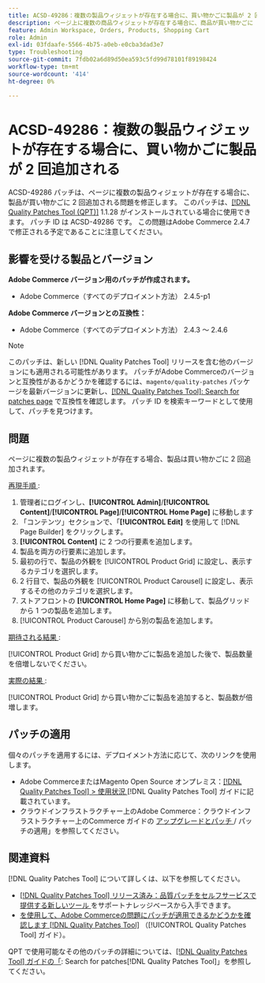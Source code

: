 ```yaml
---
title: ACSD-49286：複数の製品ウィジェットが存在する場合に、買い物かごに製品が 2 回追加される
description: ページ上に複数の商品ウィジェットが存在する場合に、商品が買い物かごに 2 回追加されるAdobe Commerceの問題を修正するために、ACSD-49286 パッチを適用します。
feature: Admin Workspace, Orders, Products, Shopping Cart
role: Admin
exl-id: 03fdaafe-5566-4b75-a0eb-e0cba3dad3e7
type: Troubleshooting
source-git-commit: 7fdb02a6d89d50ea593c5fd99d78101f89198424
workflow-type: tm+mt
source-wordcount: '414'
ht-degree: 0%

---
```


# ACSD-49286：複数の製品ウィジェットが存在する場合に、買い物かごに製品が 2 回追加される

ACSD-49286 パッチは、ページに複数の製品ウィジェットが存在する場合に、製品が買い物かごに 2 回追加される問題を修正します。 このパッチは、[[!DNL Quality Patches Tool (QPT)]](https://experienceleague.adobe.com/ja/docs/commerce-operations/tools/quality-patches-tool/quality-patches-tool-to-self-serve-quality-patches) 1.1.28 がインストールされている場合に使用できます。 パッチ ID は ACSD-49286 です。 この問題はAdobe Commerce 2.4.7 で修正される予定であることに注意してください。

## 影響を受ける製品とバージョン

**Adobe Commerce バージョン用のパッチが作成されます。**

* Adobe Commerce（すべてのデプロイメント方法） 2.4.5-p1

**Adobe Commerce バージョンとの互換性：**

* Adobe Commerce（すべてのデプロイメント方法） 2.4.3 ～ 2.4.6

>[!NOTE]
>
>このパッチは、新しい [!DNL Quality Patches Tool] リリースを含む他のバージョンにも適用される可能性があります。 パッチがAdobe Commerceのバージョンと互換性があるかどうかを確認するには、`magento/quality-patches` パッケージを最新バージョンに更新し、[[!DNL Quality Patches Tool]: Search for patches page](https://experienceleague.adobe.com/tools/commerce-quality-patches/index.html?lang=ja) で互換性を確認します。 パッチ ID を検索キーワードとして使用して、パッチを見つけます。

## 問題

ページに複数の製品ウィジェットが存在する場合、製品は買い物かごに 2 回追加されます。

<u> 再現手順 </u>:

1. 管理者にログインし、**[!UICONTROL Admin]**/**[!UICONTROL Content]**/**[!UICONTROL Page]**/**[!UICONTROL Home Page]** に移動します
1. 「コンテンツ」セクションで、「**[!UICONTROL Edit]** を使用して [!DNL Page Builder] をクリックします。
1. **[!UICONTROL Content]** に 2 つの行要素を追加します。
1. 製品を両方の行要素に追加します。
1. 最初の行で、製品の外観を [!UICONTROL Product Grid] に設定し、表示するカテゴリを選択します。
1. 2 行目で、製品の外観を [!UICONTROL Product Carousel] に設定し、表示するその他のカテゴリを選択します。
1. ストアフロントの **[!UICONTROL Home Page]** に移動して、製品グリッドから 1 つの製品を追加します。
1. [!UICONTROL Product Carousel] から別の製品を追加します。

<u> 期待される結果 </u>:

[!UICONTROL Product Grid] から買い物かごに製品を追加した後で、製品数量を倍増しないでください。

<u> 実際の結果 </u>:

[!UICONTROL Product Grid] から買い物かごに製品を追加すると、製品数が倍増します。

## パッチの適用

個々のパッチを適用するには、デプロイメント方法に応じて、次のリンクを使用します。

* Adobe CommerceまたはMagento Open Source オンプレミス：[[!DNL Quality Patches Tool] > 使用状況 ](/help/tools/quality-patches-tool/usage.md) [!DNL Quality Patches Tool] ガイドに記載されています。
* クラウドインフラストラクチャー上のAdobe Commerce：クラウドインフラストラクチャー上のCommerce ガイドの [ アップグレードとパッチ ](https://experienceleague.adobe.com/docs/commerce-cloud-service/user-guide/develop/upgrade/apply-patches.html?lang=ja)/ パッチの適用」を参照してください。 

## 関連資料

[!DNL Quality Patches Tool] について詳しくは、以下を参照してください。

* [[!DNL Quality Patches Tool]  リリース済み：品質パッチをセルフサービスで提供する新しいツール ](https://experienceleague.adobe.com/ja/docs/commerce-operations/tools/quality-patches-tool/quality-patches-tool-to-self-serve-quality-patches) をサポートナレッジベースから入手できます。
* [ を使用して、Adobe Commerceの問題にパッチが適用できるかどうかを確認します  [!DNL Quality Patches Tool]](/help/tools/quality-patches-tool/patches-available-in-qpt/check-patch-for-magento-issue-with-magento-quality-patches.md) （[!UICONTROL Quality Patches Tool] ガイド）。


QPT で使用可能なその他のパッチの詳細については、[[!DNL Quality Patches Tool] ガイドの「](https://experienceleague.adobe.com/tools/commerce-quality-patches/index.html?lang=ja): Search for patches[!DNL Quality Patches Tool]」を参照してください。
